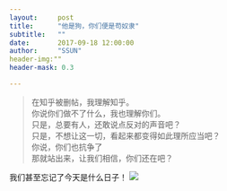 ```yaml
---
layout:     post
title:      "他是狗，你们便是苟奴隶"
subtitle:   ""
date:       2017-09-18 12:00:00
author:     "SSUN"
header-img:""
header-mask: 0.3

---
```


> 在知乎被删帖，我理解知乎。  
> 你说你们做不了什么，我也理解你们。  
> 只是，总要有人，还敢说点反对的声音吧？    
> 只是，不想让这一切，看起来都变得如此理所应当吧？  
> 你说，你们也抗争了  
> 那就站出来，让我们相信，你们还在吧？


我们甚至忘记了今天是什么日子！
![](http://old.cicphoto.com/newcicsite/syxy/tj/201408/W020140827418493810536.jpg)